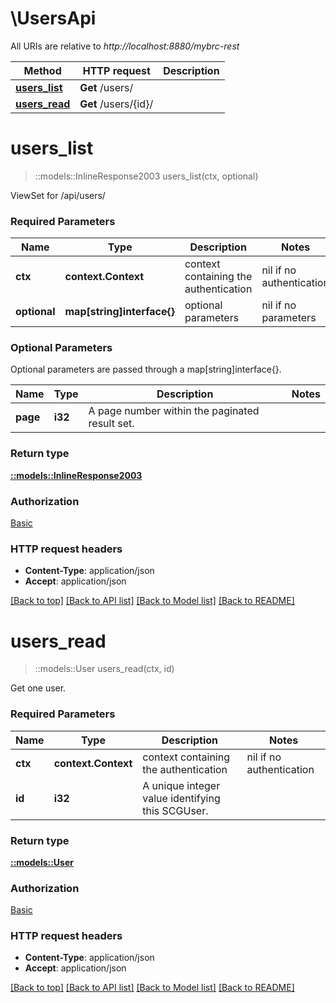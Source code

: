 # \UsersApi

All URIs are relative to *http://localhost:8880/mybrc-rest*

Method | HTTP request | Description
------------- | ------------- | -------------
[**users_list**](UsersApi.md#users_list) | **Get** /users/ | 
[**users_read**](UsersApi.md#users_read) | **Get** /users/{id}/ | 


# **users_list**
> ::models::InlineResponse2003 users_list(ctx, optional)


ViewSet for /api/users/

### Required Parameters

Name | Type | Description  | Notes
------------- | ------------- | ------------- | -------------
 **ctx** | **context.Context** | context containing the authentication | nil if no authentication
 **optional** | **map[string]interface{}** | optional parameters | nil if no parameters

### Optional Parameters
Optional parameters are passed through a map[string]interface{}.

Name | Type | Description  | Notes
------------- | ------------- | ------------- | -------------
 **page** | **i32**| A page number within the paginated result set. | 

### Return type

[**::models::InlineResponse2003**](inline_response_200_3.md)

### Authorization

[Basic](../README.md#Basic)

### HTTP request headers

 - **Content-Type**: application/json
 - **Accept**: application/json

[[Back to top]](#) [[Back to API list]](../README.md#documentation-for-api-endpoints) [[Back to Model list]](../README.md#documentation-for-models) [[Back to README]](../README.md)

# **users_read**
> ::models::User users_read(ctx, id)


Get one user.

### Required Parameters

Name | Type | Description  | Notes
------------- | ------------- | ------------- | -------------
 **ctx** | **context.Context** | context containing the authentication | nil if no authentication
  **id** | **i32**| A unique integer value identifying this SCGUser. | 

### Return type

[**::models::User**](User.md)

### Authorization

[Basic](../README.md#Basic)

### HTTP request headers

 - **Content-Type**: application/json
 - **Accept**: application/json

[[Back to top]](#) [[Back to API list]](../README.md#documentation-for-api-endpoints) [[Back to Model list]](../README.md#documentation-for-models) [[Back to README]](../README.md)


